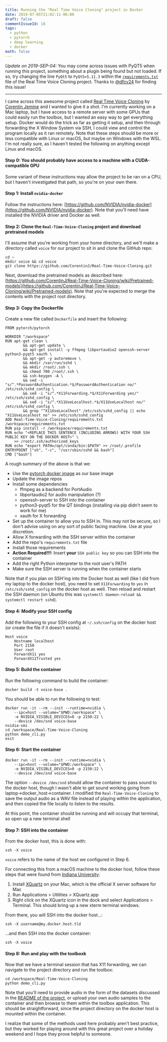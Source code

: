 ```yaml
---
title: Running the "Real Time Voice Cloning" project in Docker
date: 2019-07-05T21:02:11-06:00
draft: false
commentIssueId: 18
tags: 
  - python
  - pytorch
  - deep learning
  - docker
math: false
---
```


_Update on 2019-SEP-04:_ You may come across issues with PyQT5 when running this project, something about a plugin being found but not loaded. If so, try changing the line `PyQt5` to `PyQt5=5.11.3` within the [`requirements.txt`](https://github.com/CorentinJ/Real-Time-Voice-Cloning/blob/master/requirements.txt) file of the Real Time Voice Cloning project. Thanks to [@dfcv24](https://github.com/dfcv24) for finding this issue!

---

I came across this awesome project called [Real Time Voice Cloning](https://github.com/CorentinJ/Real-Time-Voice-Cloning) by [Corentin Jemine](https://github.com/CorentinJ) and I wanted to give it a shot. I'm currently working on a Mac laptop, but I have access to a remote server with some GPUs that could easily run the toolbox, but I wanted an easy way to get everything setup. Docker would do the trick as far as getting it setup, and then through forwarding the X Window System via SSH, I could view and control the program locally as it ran remotely. Note that these steps should be more or less compatible with Linux or macOS, but maybe on Windows with the WSL. I'm not really sure, as I haven't tested the following on anything except Linux and macOS.

#### Step 0: You should probably have access to a machine with a CUDA-compatible GPU

Some variant of these instructions may allow the project to be ran on a CPU, but I haven't investigated that path, so you're on your own there.

#### Step 1: Install `nvidia-docker`

Follow the instructions here: [https://github.com/NVIDIA/nvidia-docker](https://github.com/NVIDIA/nvidia-docker). Note that you'll need have installed the NVIDIA driver and Docker as well.

#### Step 2: Clone the `Real-Time-Voice-Cloning` project and download pretrained models

I'll assume that you're working from your home directory, and we'll make a directory called `voice` for our project to sit in and clone the GitHub repo:

```terminal
cd ~
mkdir voice && cd voice
git clone https://github.com/CorentinJ/Real-Time-Voice-Cloning.git
```

Next, download the pretrained models as described here: [https://github.com/CorentinJ/Real-Time-Voice-Cloning/wiki/Pretrained-models](https://github.com/CorentinJ/Real-Time-Voice-Cloning/wiki/Pretrained-models). Note that you're expected to merge the contents with the project root directory.

#### Step 3: Copy the Dockerfile

Create a new file called `Dockerfile` and insert the following:

```
FROM pytorch/pytorch

WORKDIR "/workspace"
RUN apt-get clean \
        && apt-get update \
        && apt-get install -y ffmpeg libportaudio2 openssh-server python3-pyqt5 xauth \
        && apt-get -y autoremove \
        && mkdir /var/run/sshd \
        && mkdir /root/.ssh \
        && chmod 700 /root/.ssh \
        && ssh-keygen -A \
        && sed -i "s/^.*PasswordAuthentication.*$/PasswordAuthentication no/" /etc/ssh/sshd_config \
        && sed -i "s/^.*X11Forwarding.*$/X11Forwarding yes/" /etc/ssh/sshd_config \
        && sed -i "s/^.*X11UseLocalhost.*$/X11UseLocalhost no/" /etc/ssh/sshd_config \
        && grep "^X11UseLocalhost" /etc/ssh/sshd_config || echo "X11UseLocalhost no" >> /etc/ssh/sshd_config
ADD Real-Time-Voice-Cloning/requirements.txt /workspace/requirements.txt
RUN pip install -r /workspace/requirements.txt
RUN echo "<REPLACE THIS SENTENCE (INCLUDING ARROWS) WITH YOUR SSH PUBLIC KEY ON THE DOCKER HOST>" \ 
	>> /root/.ssh/authorized_keys
RUN echo "export PATH=/opt/conda/bin:$PATH" >> /root/.profile
ENTRYPOINT ["sh", "-c", "/usr/sbin/sshd && bash"]
CMD ["bash"]
```

A rough summary of the above is that we:

- Use the [pytorch docker image](https://hub.docker.com/r/pytorch/pytorch/) as our base image
- Update the image repos
- Install some dependencies
	- ffmpeg as a backend for PortAudio
	- libportaudio2 for audio manipulation (?)
	- openssh-server to SSH into the container
	- python3-pyqt5 for the QT bindings (installing via pip didn't seem to work for me)
	- xauth for X forwarding
- Set up the container to allow you to SSH in. This may not be secure, so I don't advise using on any sort of public facing machine. Use at your discretion.
- Allow X forwarding with the SSH server within the container
- Add the repo's `requirements.txt` file
- Install those requirements
- **Action Required!!!:** Insert **your** `SSH public key` so you can SSH into the container
- Add the right Python interpreter to the root user's PATH
- Make sure the SSH server is running when the container starts

Note that if you plan on SSH'ing into the Docker host as well (like I did from my laptop to the docker host), you need to set `X11Forwarding` to `yes` in `/etc/ssh/sshd_config` on the docker host as well. Then reload and restart the SSH daemon (on Ubuntu this was `systemctl daemon-reload && systemctl restart sshd`).

#### Step 4: Modify your SSH config

Add the following to your SSH config at `~/.ssh/config` on the docker host (or create the file if it doesn't exists):

```
Host voice
    Hostname localhost
    Port 2150
    User root
    ForwardX11 yes
    ForwardX11Trusted yes
```

#### Step 5: Build the container

Run the following command to build the container:

```terminal
docker build -t voice-base .
```

You should be able to run the following to test:

```terminal
docker run -it --rm --init --runtime=nvidia \
	--ipc=host --volume="$PWD:/workspace" \
	-e NVIDIA_VISIBLE_DEVICES=0 -p 2150:22 \
	--device /dev/snd voice-base
nvidia-smi
cd /workspace/Real-Time-Voice-Cloning
python demo_cli.py
exit
```

#### Step 6: Start the container

```terminal
docker run -it --rm --init --runtime=nvidia \
	--ipc=host --volume="$PWD:/workspace" \
	-e NVIDIA_VISIBLE_DEVICES=0 -p 2150:22 \
	--device /dev/snd voice-base
```

The option `--device /dev/snd` should allow the container to pass sound to the docker host, though I wasn't able to get sound working going from laptop->docker_host->container. I modified the `Real-Time-Voice-Cloning` to save the output audio as a WAV file instead of playing within the application, and then copied the file locally to listen to the results.

At this point, the container should be running and will occupy that terminal, so open up a new terminal shell

#### Step 7: SSH into the container

From the docker host, this is done with:

```terminal 
ssh -X voice
```

`voice` refers to the name of the host we configured in Step 6.

For connecting this from a macOS machine to the docker host, follow these steps that were found from [Indiana University](https://uisapp2.iu.edu/confluence-prd/pages/viewpage.action?pageId=280461906):

1. Install [XQuartz](http://xquartz.macosforge.org/) on your Mac, which is the official X server software for Mac
2. Run Applications > Utilities > XQuartz.app
3. Right click on the XQuartz icon in the dock and select Applications > Terminal.  This should bring up a new xterm terminal windows.

From there, you will SSH into the docker host...:

```terminal 
ssh -X username@my.docker.host.tld
```

...and then SSH into the docker container:

```terminal
ssh -X voice
```

#### Step 8: Run and play with the toolboxk

Now that we have a terminal session that has X11 forwarding, we can navigate to the project directory and run the toolbox:

```terminal
cd /workspace/Real-Time-Voice-Cloning
python demo_cli.py
```

Note that you'll need to provide audio in the form of the datasets discussed in the [README of the project](https://github.com/CorentinJ/Real-Time-Voice-Cloning#datasets), or upload your own audio samples to the container and then browse to them within the toolbox application. This should be straightforward, since the project directory on the docker host is mounted within the container.

I realize that some of the methods used here probably aren't best practice, but they worked for playing around with this great project over a holiday weekend and I hope they prove helpful to someone.
